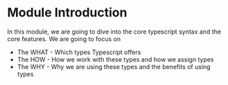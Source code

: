 # Module Introduction

In this module, we are going to dive into the core typescript syntax and the core features. We are going to focus on

* The WHAT - Which types Typescript offers
* The HOW - How we work with these types and how we assign types
* The WHY - Why we are using these types and the benefits of using types

